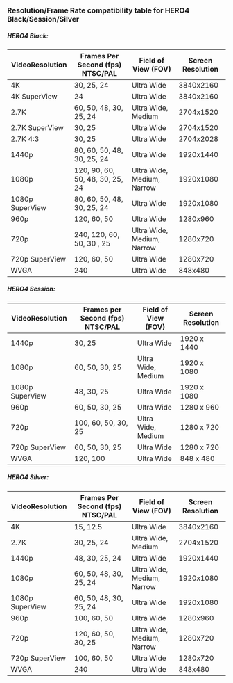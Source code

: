 ### Resolution/Frame Rate compatibility table for HERO4 Black/Session/Silver

##### HERO4 Black:

| VideoResolution | Frames Per Second (fps) NTSC/PAL | Field of View (FOV)        | Screen Resolution |
| --------------- | -------------------------------- | -------------------------- | ----------------- |
| 4K              | 30, 25, 24                       | Ultra Wide                 | 3840x2160         |
| 4K SuperView    | 24                               | Ultra Wide                 | 3840x2160         |
| 2.7K            | 60, 50, 48, 30, 25, 24           | Ultra Wide, Medium         | 2704x1520         |
| 2.7K SuperView  | 30, 25                           | Ultra Wide                 | 2704x1520         |
| 2.7K 4:3        | 30, 25                           | Ultra Wide                 | 2704x2028         |
| 1440p           | 80, 60, 50, 48, 30, 25, 24       | Ultra Wide                 | 1920x1440         |
| 1080p           | 120, 90, 60, 50, 48, 30, 25, 24  | Ultra Wide, Medium, Narrow | 1920x1080         |
| 1080p SuperView | 80, 60, 50, 48, 30, 25, 24       | Ultra Wide                 | 1920x1080         |
| 960p            | 120, 60, 50                      | Ultra Wide                 | 1280x960          |
| 720p            | 240, 120, 60, 50, 30 , 25        | Ultra Wide, Medium, Narrow | 1280x720          |
| 720p SuperView  | 120, 60, 50                      | Ultra Wide                 | 1280x720          |
| WVGA            | 240                              | Ultra Wide                 | 848x480           |

##### HERO4 Session:

| VideoResolution | Frames per Second (fps) NTSC/PAL | Field of View (FOV) | Screen Resolution |
| --------------- | -------------------------------- | ------------------- | ----------------- |
| 1440p           | 30, 25                           | Ultra Wide          | 1920 x 1440       |
| 1080p           | 60, 50, 30, 25                   | Ultra Wide, Medium  | 1920 x 1080       |
| 1080p SuperView | 48, 30, 25                       | Ultra Wide          | 1920 x 1080       |
| 960p            | 60, 50, 30, 25                   | Ultra Wide          | 1280 x 960        |
| 720p            | 100, 60, 50, 30, 25              | Ultra Wide, Medium  | 1280 x 720        |
| 720p SuperView  | 60, 50, 30, 25                   | Ultra Wide          | 1280 x 720        |
| WVGA            | 120, 100                         | Ultra Wide          | 848 x 480         |

##### HERO4 Silver:

| VideoResolution | Frames Per Second (fps) NTSC/PAL | Field of View (FOV)        | Screen Resolution |
| --------------- | -------------------------------- | -------------------------- | ----------------- |
| 4K              | 15, 12.5                         | Ultra Wide                 | 3840x2160         |
| 2.7K            | 30, 25, 24                       | Ultra Wide, Medium         | 2704x1520         |
| 1440p           | 48, 30, 25, 24                   | Ultra Wide                 | 1920x1440         |
| 1080p           | 60, 50, 48, 30, 25, 24           | Ultra Wide, Medium, Narrow | 1920x1080         |
| 1080p SuperView | 60, 50, 48, 30, 25, 24           | Ultra Wide                 | 1920x1080         |
| 960p            | 100, 60, 50                      | Ultra Wide                 | 1280x960          |
| 720p            | 120, 60, 50, 30, 25              | Ultra Wide, Medium, Narrow | 1280x720          |
| 720p SuperView  | 100, 60, 50                      | Ultra Wide                 | 1280x720          |
| WVGA            | 240                              | Ultra Wide                 | 848x480           |
